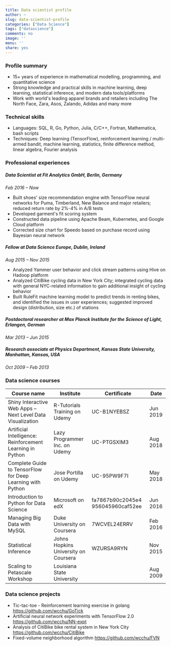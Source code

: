 ```yaml
---
title: Data scientist profile
author: ~
slug: data-scientist-profile
categories: ["Data Science"]
tags: ["datascience"]
comments: no
image: ''
menu: ''
share: yes
---
```


### Profile summary
*	15+ years of experience in mathematical modelling, programming, and quantitative science
*	Strong knowledge and practical skills in machine learning, deep learning, statistical inference, and modern data tools/platforms
*	Work with world's leading apparel brands and retailers including The North Face, Zara, Asos, Zalando, Adidas and many more

### Technical skills
- Languages: SQL, R, Go, Python, Julia, C/C++, Fortran, Mathematica, bash scripts
- Techniques: Deep learning (TensorFlow), reinforcement learning / multi-armed bandit, machine learning, statistics, finite difference method, linear algebra, Fourier analysis

### Professional experiences

##### Data Scientist at Fit Analytics GmbH, Berlin, Germany
*Feb 2016 – Now*

*	Built shoes' size recommendation engine with TensorFlow neural networks for Puma, Timberland, New Balance and major retailers; reduced return rate by 2%-4% in A/B tests
*	Developed garment's fit scoring system
*	Constructed data pipeline using Apache Beam, Kubernetes, and Google Cloud platform
*	Corrected size chart for Speedo based on purchase record using Bayesian neural network

##### Fellow at Data Science Europe, Dublin, Ireland
*Aug 2015 – Nov 2015*

*	Analyzed Yammer user behavior and click stream patterns using Hive on Hadoop platform
*	Analyzed CitiBike cycling data in New York City; integrated cycling data with general NYC-related information to gain additional insight of cycling behavior
*	Built RuleFit machine learning model to predict trends in renting bikes, and identified the issues in user experiences; suggested improved design (distribution, size etc.) of stations

##### Postdoctoral researcher at Max Planck Institute for the Science of Light, Erlangen, German
*Mar 2013 – Jun 2015*

##### Research associate at Physics Department, Kansas State University, Manhattan, Kansas, USA
*Oct 2009 – Feb 2013*

### Data science courses

Course name | Institute | Certificate | Date
--- | --- | --- | ---
Shiny Interactive Web Apps – Next Level Data Visualization | R-Tutorials Training on Udemy | UC-B1NYEBSZ | Jun 2019
Artificial Intelligence: Reinforcement Learning in Python | Lazy Programmer Inc. on Udemy | UC-PTGSXIM3 | Aug 2018
Complete Guide to TensorFlow for Deep Learning with Python | Jose Portilla on Udemy | UC-95PW9F7I | May 2018
Introduction to Python for Data Science | Microsoft on edX | fa7867b90c2045e4 956045960caf52ee | Jun 2016
Managing Big Data with MySQL | Duke University on Coursera | 7WCVEL24ERRV | Feb 2016
Statistical Inference | Johns Hopkins University on Coursera | WZURSA9RYN | Nov 2015
Scaling to Petascale Workshop | Louisiana State University | | Aug 2009

### Data science projects

- Tic-tac-toe - Reinforcement learning exercise in golang https://github.com/wcchu/GoTick
- Artificial neural network experiments with TensorFlow 2.0 https://github.com/wcchu/NN-expt
- Analysis of CitiBike bike rental system in New York City https://github.com/wcchu/CitiBike
- Fixed-volume neighborhood algorithm https://github.com/wcchu/FVN
